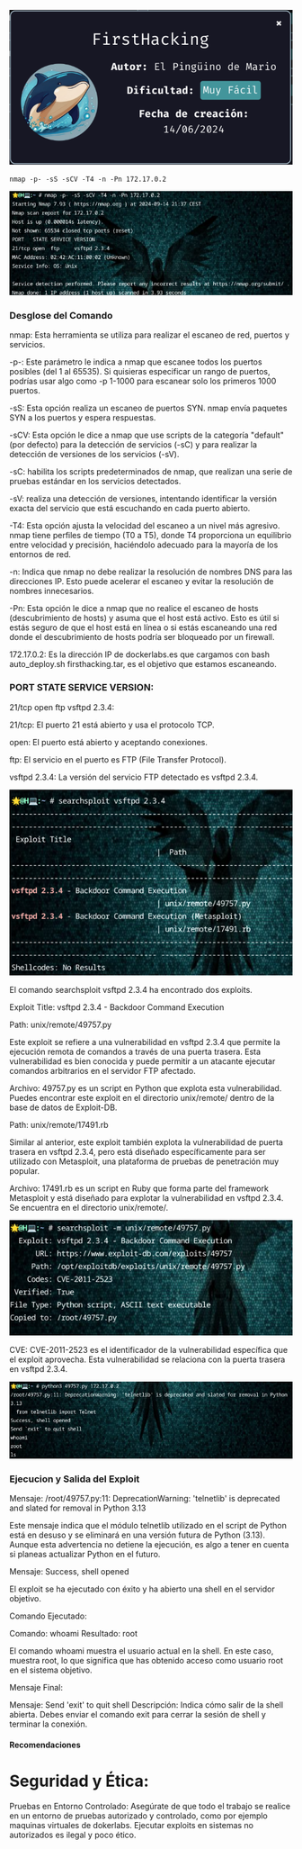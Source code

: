 ![FirstHacking](https://github.com/falart3/dockerlabs/blob/main/fh_001.png)
```
nmap -p- -sS -sCV -T4 -n -Pn 172.17.0.2
```
![FirstHacking](https://github.com/falart3/dockerlabs/blob/main/fh_002.png)

<h3>Desglose del Comando</h3>

nmap: Esta herramienta se utiliza para realizar el escaneo de red, puertos y servicios.

-p-: Este parámetro le indica a nmap que escanee todos los puertos posibles (del 1 al 65535). Si quisieras especificar un rango de puertos, podrías usar algo como -p 1-1000 para escanear solo los primeros 1000 puertos.

-sS: Esta opción realiza un escaneo de puertos SYN. nmap envía paquetes SYN a los puertos y espera respuestas.

-sCV: Esta opción le dice a nmap que use scripts de la categoría "default" (por defecto) para la detección de servicios (-sC) y para realizar la detección de versiones de los servicios (-sV).

-sC: habilita los scripts predeterminados de nmap, que realizan una serie de pruebas estándar en los servicios detectados.

-sV: realiza una detección de versiones, intentando identificar la versión exacta del servicio que está escuchando en cada puerto abierto.

-T4: Esta opción ajusta la velocidad del escaneo a un nivel más agresivo. nmap tiene perfiles de tiempo (T0 a T5), donde T4 proporciona un equilibrio entre velocidad y precisión, haciéndolo adecuado para la mayoría de los entornos de red.

-n: Indica que nmap no debe realizar la resolución de nombres DNS para las direcciones IP. Esto puede acelerar el escaneo y evitar la resolución de nombres innecesarios.

-Pn: Esta opción le dice a nmap que no realice el escaneo de hosts (descubrimiento de hosts) y asuma que el host está activo. Esto es útil si estás seguro de que el host está en línea o si estás escaneando una red donde el descubrimiento de hosts podría ser bloqueado por un firewall.

172.17.0.2: Es la dirección IP de dockerlabs.es que cargamos con bash auto_deploy.sh firsthacking.tar, es el objetivo que estamos escaneando.

<h3>PORT STATE SERVICE VERSION:</h3>

21/tcp open ftp vsftpd 2.3.4:

21/tcp: El puerto 21 está abierto y usa el protocolo TCP.

open: El puerto está abierto y aceptando conexiones.

ftp: El servicio en el puerto es FTP (File Transfer Protocol).
  
vsftpd 2.3.4: La versión del servicio FTP detectado es vsftpd 2.3.4.

![FirstHacking](https://github.com/falart3/dockerlabs/blob/main/fh_003.png)

El comando searchsploit vsftpd 2.3.4 ha encontrado dos exploits.

Exploit Title: vsftpd 2.3.4 - Backdoor Command Execution

Path: unix/remote/49757.py

Este exploit se refiere a una vulnerabilidad en vsftpd 2.3.4 que permite la ejecución remota de comandos a través de una puerta trasera. Esta vulnerabilidad es bien conocida y puede permitir a un atacante ejecutar comandos arbitrarios en el servidor FTP afectado.

Archivo: 49757.py es un script en Python que explota esta vulnerabilidad. Puedes encontrar este exploit en el directorio unix/remote/ dentro de la base de datos de Exploit-DB.


Path: unix/remote/17491.rb

Similar al anterior, este exploit también explota la vulnerabilidad de puerta trasera en vsftpd 2.3.4, pero está diseñado específicamente para ser utilizado con Metasploit, una plataforma de pruebas de penetración muy popular.

Archivo: 17491.rb es un script en Ruby que forma parte del framework Metasploit y está diseñado para explotar la vulnerabilidad en vsftpd 2.3.4. Se encuentra en el directorio unix/remote/.

![FirstHacking](https://github.com/falart3/dockerlabs/blob/main/fh_004.png)

CVE: CVE-2011-2523 es el identificador de la vulnerabilidad específica que el exploit aprovecha. Esta vulnerabilidad se relaciona con la puerta trasera en vsftpd 2.3.4.

![FirstHacking](https://github.com/falart3/dockerlabs/blob/main/fh_005.png)

<h3>Ejecucion y Salida del Exploit</h3>

Mensaje: /root/49757.py:11: DeprecationWarning: 'telnetlib' is deprecated and slated for removal in Python 3.13

Este mensaje indica que el módulo telnetlib utilizado en el script de Python está en desuso y se eliminará en una versión futura de Python (3.13). Aunque esta advertencia no detiene la ejecución, es algo a tener en cuenta si planeas actualizar Python en el futuro.

Mensaje: Success, shell opened

El exploit se ha ejecutado con éxito y ha abierto una shell en el servidor objetivo.

Comando Ejecutado:

Comando: whoami
Resultado: root

El comando whoami muestra el usuario actual en la shell. En este caso, muestra root, lo que significa que has obtenido acceso como usuario root en el sistema objetivo.

Mensaje Final:

Mensaje: Send 'exit' to quit shell
Descripción: Indica cómo salir de la shell abierta. Debes enviar el comando exit para cerrar la sesión de shell y terminar la conexión.

<h4>Recomendaciones</h4>
<h1>Seguridad y Ética:</h1>

Pruebas en Entorno Controlado: Asegúrate de que todo el trabajo se realice en un entorno de pruebas autorizado y controlado, como por ejemplo maquinas virtuales de dokerlabs. Ejecutar exploits en sistemas no autorizados es ilegal y poco ético.
